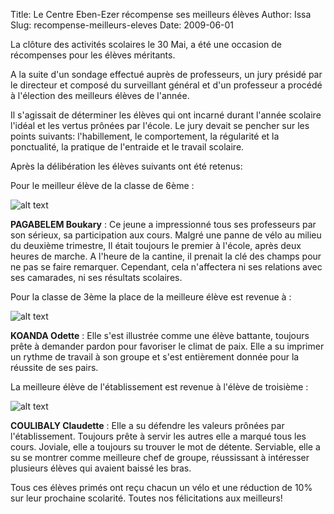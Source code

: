 Title: Le Centre Eben-Ezer récompense ses meilleurs élèves
Author: Issa
Slug: recompense-meilleurs-eleves
Date: 2009-06-01

La clôture des activités scolaires le 30 Mai, a été une occasion de récompenses pour les élèves méritants.

A la suite d'un sondage effectué auprès de professeurs, un jury présidé par le directeur et composé du surveillant général et d'un professeur a procédé à l'élection des meilleurs élèves de l'année.

Il s'agissait de déterminer les élèves qui ont incarné durant l'année scolaire l'idéal et les vertus prônées par l'école. Le jury devait se pencher sur les points suivants: l'habillement, le comportement, la régularité et la ponctualité, la pratique de l'entraide et le travail scolaire.

Après la délibération les élèves suivants ont été retenus:

Pour le meilleur élève de la classe de 6ème :

![alt text][1]

**PAGABELEM Boukary** : Ce jeune a impressionné tous ses professeurs par
   son sérieux, sa participation aux
   cours. Malgré une panne de vélo au
   milieu du deuxième trimestre, Il
   était toujours le premier à l'école,
   après deux heures de marche. A
   l'heure de la cantine, il prenait la
   clé des champs pour ne pas se faire
   remarquer. Cependant, cela
   n'affectera ni ses relations avec ses
   camarades, ni ses résultats
   scolaires.


Pour la classe de 3ème la place de la meilleure élève est revenue à :

 ![alt text][2]

**KOANDA Odette** : Elle s'est illustrée comme une élève battante,
   toujours prête à demander pardon pour
   favoriser le climat de paix. Elle a
   su imprimer un rythme de travail à
   son groupe et s'est entièrement
   donnée pour la réussite de ses pairs.

La meilleure élève de l'établissement est revenue à l'élève de troisième :

 ![alt text][3] 

**COULIBALY Claudette** : Elle a su défendre les valeurs prônées par
   l'établissement. Toujours prête à
   servir les autres elle a marqué tous
   les cours. Joviale, elle a toujours
   su trouver le mot de détente.
   Serviable, elle a su se montrer comme
   meilleure chef de groupe, réussissant
   à intéresser plusieurs élèves qui
   avaient baissé les bras.

Tous ces élèves primés ont reçu chacun un vélo et une réduction de 10% sur leur prochaine scolarité. Toutes nos félicitations aux meilleurs!
 


  [1]: /static/data/images/pagabelem_publi.jpg
  [2]: /static/data/images/koanda_Publi.jpg
  [3]: /static/data/images/claudette_Publi.jpg
